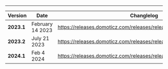 ---

| Version    | Date                  | Changlelog                  |
| ---------- | --------------------- | --------------------------- |
| **2023.1**   | February 14 2023    | https://releases.domoticz.com/releases/release/history_linux_aarch64.txt |
| **2023.2**   | July 21 2023        | https://releases.domoticz.com/releases/release/history_linux_aarch64.txt |
| **2024.1**   | Feb 4 2024          | https://releases.domoticz.com/releases/release/history_linux_aarch64.txt |

